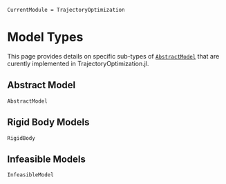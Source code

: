 ```@meta
CurrentModule = TrajectoryOptimization
```

# Model Types
This page provides details on specific sub-types of [`AbstractModel`](@ref) that are curently
implemented in TrajectoryOptimization.jl.

## Abstract Model
```@docs
AbstractModel
```

## Rigid Body Models
```@docs
RigidBody
```

## Infeasible Models
```@docs
InfeasibleModel
```
